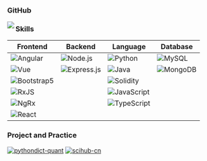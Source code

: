 ### GitHub

<img align="left" src="https://github-readme-stats.vercel.app/api?username=Mordern123&include_all_commits=true&count_private-true&custom_title=Mordern123'%20GitHub%20Stats&line_height=30&show_icons=true&hide_border=true&bg_color=192133&title_color=efb752&icon_color=efb752&text_color=70bed9">

### Skills

|Frontend |Backend|Language |Database|
|-----|--------|-----|--------|
|![Angular](https://img.shields.io/badge/-Angular-192133?style=flat-square&logo=figma&logoColor=white)|![Node.js](https://img.shields.io/badge/-Node.js-192133?style=flat-square&logo=python&logoColor=white)|![Python](https://img.shields.io/badge/-Python-192133?style=flat-square&logo=python&logoColor=white)|![MySQL](https://img.shields.io/badge/-MySQL-192133?style=flat-square&logo=mysql&logoColor=white)|
|![Vue](https://img.shields.io/badge/-Vue-192133?style=flat-square&logo=figma&logoColor=white)|![Express.js](https://img.shields.io/badge/-Express.js-192133?style=flat-square&logo=python&logoColor=white)|![Java](https://img.shields.io/badge/-Java-192133?style=flat-square&logo=python&logoColor=white)|![MongoDB](https://img.shields.io/badge/-MongoDB-192133?style=flat-square&logo=python&logoColor=white)|
|![Bootstrap5](https://img.shields.io/badge/-Bootstrap5-192133?style=flat-square&logo=figma&logoColor=white)||![Solidity](https://img.shields.io/badge/-Solidity-192133?style=flat-square&logo=python&logoColor=white)||
|![RxJS](https://img.shields.io/badge/-RxJS-192133?style=flat-square&logo=figma&logoColor=white)||![JavaScript](https://img.shields.io/badge/-JavaScript-192133?style=flat-square&logo=python&logoColor=white)||
|![NgRx](https://img.shields.io/badge/-NgRx-192133?style=flat-square&logo=figma&logoColor=white)||![TypeScript](https://img.shields.io/badge/-TypeScript-192133?style=flat-square&logo=python&logoColor=white)||
|![React](https://img.shields.io/badge/-React-192133?style=flat-square&logo=figma&logoColor=white)||||

### Project and Practice

[![pythondict-quant](https://img.shields.io/badge/pythondict-quant-192133?style=flat-square)](https://github.com/Ckend/pythondict-quant)
[![scihub-cn](https://img.shields.io/badge/scihub-cn-192133?style=flat-square)](https://github.com/Ckend/scihub-cn)
